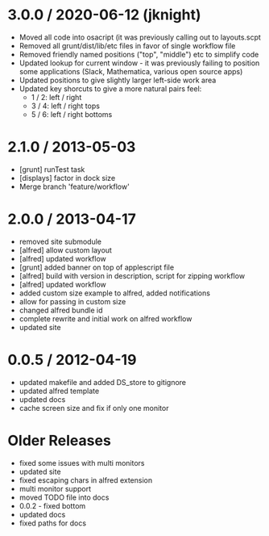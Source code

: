 3.0.0 / 2020-06-12 (jknight)
==================

- Moved all code into osacript (it was previously calling out to layouts.scpt
- Removed all grunt/dist/lib/etc files in favor of single workflow file
- Removed friendly named positions ("top", "middle") etc to simplify code
- Updated lookup for current window - it was previously failing to position some applications (Slack, Mathematica, various open source apps)
- Updated positions to give slightly larger left-side work area
- Updated key shorcuts to give a more natural pairs feel:
  - 1 / 2: left / right
  - 3 / 4: left / right tops
  - 5 / 6: left / right bottoms

2.1.0 / 2013-05-03 
==================

  * [grunt] runTest task
  * [displays] factor in dock size
  * Merge branch 'feature/workflow'

2.0.0 / 2013-04-17 
==================

  * removed site submodule
  * [alfred] allow custom layout
  * [alfred] updated workflow
  * [grunt] added banner on top of applescript file
  * [alfred] build with version in description, script for zipping workflow
  * [alfred] updated workflow
  * added custom size example to alfred, added notifications
  * allow for passing in custom size
  * changed alfred bundle id
  * complete rewrite and initial work on alfred workflow
  * updated site

0.0.5 / 2012-04-19 
==================

  * updated makefile and added DS_store to gitignore
  * updated alfred template
  * updated docs
  * cache screen size and fix if only one monitor

Older Releases
==============

  * fixed some issues with multi monitors
  * updated site
  * fixed escaping chars in alfred extension
  * multi monitor support
  * moved TODO file into docs
  * 0.0.2 - fixed bottom
  * updated docs
  * fixed paths for docs
